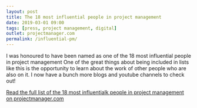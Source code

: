 ```yaml
---
layout: post
title: The 18 most influential people in project management
date: 2019-03-01 09:00
tags: [press, project management, digital]
outlet: projectmanager.com
permalink: /influential-pm/
---
```


I was honoured to have been named as one of the 18 most influential people in project management One of the great things about being included in lists like this is the opportunity to learn about the work of other people who are also on it. I now have a bunch more blogs and youtube channels to check out! 


[Read the full list of the 18 most influentialk people in project management on projectmanager.com](https://www.projectmanager.com/blog/18-influential-people-project-management)

